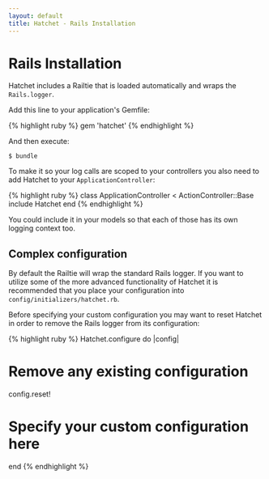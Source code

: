 ```yaml
---
layout: default
title: Hatchet - Rails Installation
---
```


# Rails Installation

Hatchet includes a Railtie that is loaded automatically and wraps the
`Rails.logger`.

Add this line to your application's Gemfile:

{% highlight ruby %}
gem 'hatchet'
{% endhighlight %}

And then execute:

    $ bundle

To make it so your log calls are scoped to your controllers you also need to add
Hatchet to your `ApplicationController`:

{% highlight ruby %}
class ApplicationController < ActionController::Base
  include Hatchet
end
{% endhighlight %}

You could include it in your models so that each of those has its own logging
context too.

## Complex configuration

By default the Railtie will wrap the standard Rails logger. If you want to
utilize some of the more advanced functionality of Hatchet it is recommended
that you place your configuration into `config/initializers/hatchet.rb`.

Before specifying your custom configuration you may want to reset Hatchet in
order to remove the Rails logger from its configuration:

{% highlight ruby %}
Hatchet.configure do |config|
  # Remove any existing configuration
  config.reset!
  # Specify your custom configuration here
end
{% endhighlight %}

